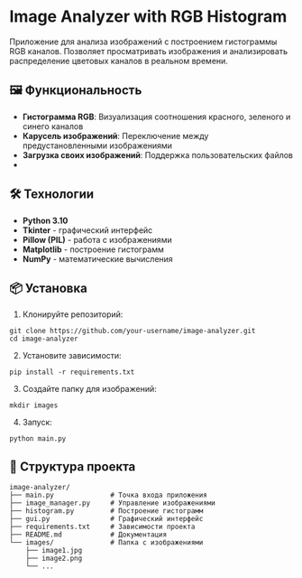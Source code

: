 # Image Analyzer with RGB Histogram

Приложение для анализа изображений с построением гистограммы RGB каналов. Позволяет просматривать изображения и анализировать распределение цветовых каналов в реальном времени.

## 🖼️ Функциональность

- **Гистограмма RGB**: Визуализация соотношения красного, зеленого и синего каналов
- **Карусель изображений**: Переключение между предустановленными изображениями
- **Загрузка своих изображений**: Поддержка пользовательских файлов
- 
## 🛠️ Технологии

- **Python 3.10**
- **Tkinter** - графический интерфейс
- **Pillow (PIL)** - работа с изображениями
- **Matplotlib** - построение гистограмм
- **NumPy** - математические вычисления

## 📦 Установка

1. Клонируйте репозиторий:
```commandline
git clone https://github.com/your-username/image-analyzer.git
cd image-analyzer
```

2. Установите зависимости:
```commandline
pip install -r requirements.txt
```

3. Создайте папку для изображений:
```commandline
mkdir images
```

4. Запуск:
```commandline
python main.py
```

## 📁 Структура проекта

```commandline
image-analyzer/
├── main.py              # Точка входа приложения
├── image_manager.py     # Управление изображениями
├── histogram.py         # Построение гистограмм
├── gui.py               # Графический интерфейс
├── requirements.txt     # Зависимости проекта
├── README.md            # Документация
└── images/              # Папка с изображениями
    ├── image1.jpg
    ├── image2.png
    └── ...
```
